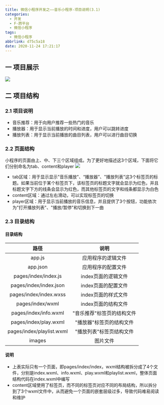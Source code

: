 ```yaml
---
title: 微信小程序开发之——音乐小程序-项目说明(3.1)
categories:
  - 开发
  - F-跨平台
  - 微信小程序
tags:
  - 微信小程序
abbrlink: d75c5a18
date: 2020-11-24 17:21:17
---
```

## 一 项目展示

![][1]
<!--more-->

## 二 项目结构
### 2.1 项目说明

* 音乐推荐：用于向用户推荐一些热门的音乐
* 播放器：用于显示当前播放的时间和进度，用户可以跳转进度
* 播放列表：用于显示当前播放的曲目列表，用户可以进行曲目切换

### 2.2 页面结构

小程序的页面由上、中、下三个区域组成。为了更好地描述这3个区域，下面将它们分别命名为tab、content和player
![][2]

* tab区域：用于显示显示"音乐播放"、“播放器”、"播放列表"这3个标签页的标题。如果当前位于某个标签页下，该标签页的标题文字就会显示为红色，并且标题文字下方的线条会显示为红色，而其他标签页的文字和线条都显示为白色
* content区域：通过左右滑动，可以实现标签页的切换
* player区域：用于显示当前播放的音乐信息，并且提供了3个按钮，功能依次为"打开播放列表"、"播放/暂停"和切换到下一曲

### 2.3 目录结构

#### 目录结构

|           路径            |            说明            |
| :-----------------------: | :------------------------: |
|          app.js           |     应用程序的逻辑文件     |
|         app.json          |     应用程序的配置文件     |
|   pages/index/index.js    |    index页面的逻辑文件     |
|  pages/index/index.json   |    index页面的配置文件     |
|  pages/index/index.wxss   |    index页面的样式文件     |
|     pages/index/wxml      |    index页面的结构文件     |
|   pages/index/info.wxml   | "音乐推荐"标签页的结构文件 |
|   pages/index/play.wxml   |  "播放器"标签页的结构文件  |
| pages/index/playlist.wxml |  "播放列表"标签页结构文件  |
|          images           |          图片文件          |

#### 说明

* 上表实际只有一个页面，即pages/index/index，wxml结构被拆分成了4个文件，分别是index.wxml、info.wxml、play.wxml和playlist.wxml，整体页面结构代码在index.wxml中编写
* content区域使用了标签页，而不同的标签页对应不同的布局结构，所以拆分到了3个wxml文件中，从而避免一个页面的嵌套层级过多，导致代码难易阅读和维护




[1]:https://cdn.jsdelivr.net/gh/PGzxc/CDN@master/blog-wechat/wechat-music-project-view.gif
[2]:https://cdn.jsdelivr.net/gh/PGzxc/CDN@master/blog-wechat/wechat-music-project-struct.png